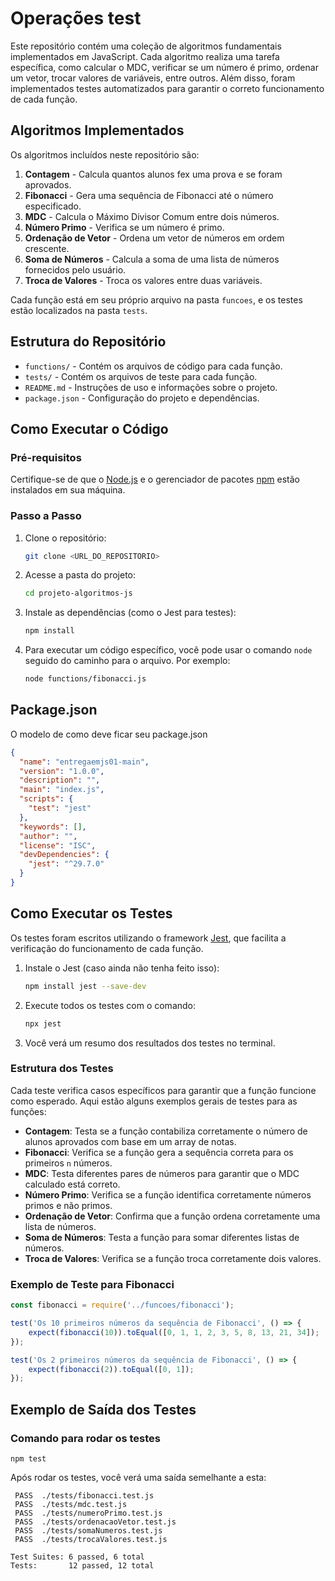 # Operações test

Este repositório contém uma coleção de algoritmos fundamentais implementados em JavaScript. Cada algoritmo realiza uma tarefa específica, como calcular o MDC, verificar se um número é primo, ordenar um vetor, trocar valores de variáveis, entre outros. Além disso, foram implementados testes automatizados para garantir o correto funcionamento de cada função.

## Algoritmos Implementados

Os algoritmos incluídos neste repositório são:

1. **Contagem** - Calcula quantos alunos fex uma prova e se foram aprovados.
2. **Fibonacci** - Gera uma sequência de Fibonacci até o número especificado.
3. **MDC** - Calcula o Máximo Divisor Comum entre dois números.
4. **Número Primo** - Verifica se um número é primo.
5. **Ordenação de Vetor** - Ordena um vetor de números em ordem crescente.
6. **Soma de Números** - Calcula a soma de uma lista de números fornecidos pelo usuário.
7. **Troca de Valores** - Troca os valores entre duas variáveis.

Cada função está em seu próprio arquivo na pasta `funcoes`, e os testes estão localizados na pasta `tests`.

## Estrutura do Repositório

- `functions/` - Contém os arquivos de código para cada função.
- `tests/` - Contém os arquivos de teste para cada função.
- `README.md` - Instruções de uso e informações sobre o projeto.
- `package.json` - Configuração do projeto e dependências.

## Como Executar o Código

### Pré-requisitos

Certifique-se de que o [Node.js](https://nodejs.org/) e o gerenciador de pacotes [npm](https://www.npmjs.com/) estão instalados em sua máquina.

### Passo a Passo

1. Clone o repositório:
    ```bash
    git clone <URL_DO_REPOSITORIO>
    ```

2. Acesse a pasta do projeto:
    ```bash
    cd projeto-algoritmos-js
    ```

3. Instale as dependências (como o Jest para testes):
    ```bash
    npm install
    ```

4. Para executar um código específico, você pode usar o comando `node` seguido do caminho para o arquivo. Por exemplo:
    ```bash
    node functions/fibonacci.js
    ```

## Package.json
O modelo de como deve ficar seu package.json

```JSON
{
  "name": "entregaemjs01-main",
  "version": "1.0.0",
  "description": "",
  "main": "index.js",
  "scripts": {
    "test": "jest"
  },
  "keywords": [],
  "author": "",
  "license": "ISC",
  "devDependencies": {
    "jest": "^29.7.0"
  }
}

```
## Como Executar os Testes

Os testes foram escritos utilizando o framework [Jest](https://jestjs.io/), que facilita a verificação do funcionamento de cada função.

1. Instale o Jest (caso ainda não tenha feito isso):
    ```bash
    npm install jest --save-dev
    ```

2. Execute todos os testes com o comando:
    ```bash
    npx jest
    ```

3. Você verá um resumo dos resultados dos testes no terminal.

### Estrutura dos Testes

Cada teste verifica casos específicos para garantir que a função funcione como esperado. Aqui estão alguns exemplos gerais de testes para as funções:

- **Contagem**: Testa se a função contabiliza corretamente o número de alunos aprovados com base em um array de notas.
- **Fibonacci**: Verifica se a função gera a sequência correta para os primeiros `n` números.
- **MDC**: Testa diferentes pares de números para garantir que o MDC calculado está correto.
- **Número Primo**: Verifica se a função identifica corretamente números primos e não primos.
- **Ordenação de Vetor**: Confirma que a função ordena corretamente uma lista de números.
- **Soma de Números**: Testa a função para somar diferentes listas de números.
- **Troca de Valores**: Verifica se a função troca corretamente dois valores.

### Exemplo de Teste para Fibonacci

```javascript
const fibonacci = require('../funcoes/fibonacci');

test('Os 10 primeiros números da sequência de Fibonacci', () => {
    expect(fibonacci(10)).toEqual([0, 1, 1, 2, 3, 5, 8, 13, 21, 34]);
});

test('Os 2 primeiros números da sequência de Fibonacci', () => {
    expect(fibonacci(2)).toEqual([0, 1]);
});
```

## Exemplo de Saída dos Testes

### Comando para rodar os testes

```npm
npm test
```

Após rodar os testes, você verá uma saída semelhante a esta:

```
 PASS  ./tests/fibonacci.test.js
 PASS  ./tests/mdc.test.js
 PASS  ./tests/numeroPrimo.test.js
 PASS  ./tests/ordenacaoVetor.test.js
 PASS  ./tests/somaNumeros.test.js
 PASS  ./tests/trocaValores.test.js

Test Suites: 6 passed, 6 total
Tests:       12 passed, 12 total
```
